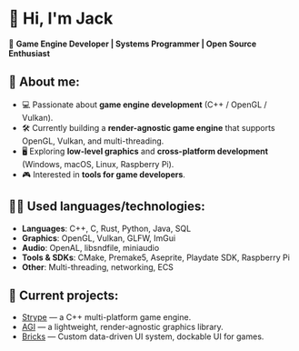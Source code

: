 # 👋 Hi, I'm Jack

🎯 **Game Engine Developer | Systems Programmer | Open Source Enthusiast**

## 🚀 About me:
- 💻 Passionate about **game engine development** (C++ / OpenGL / Vulkan).  
- 🛠 Currently building a **render-agnostic game engine** that supports OpenGL, Vulkan, and multi-threading.
- 🖥 Exploring **low-level graphics** and **cross-platform development** (Windows, macOS, Linux, Raspberry Pi).    
- 🎮 Interested in **tools for game developers**.  

## 🧑‍💻 Used languages/technologies:
- **Languages**: C++, C, Rust, Python, Java, SQL  
- **Graphics**: OpenGL, Vulkan, GLFW, ImGui  
- **Audio**: OpenAL, libsndfile, miniaudio  
- **Tools & SDKs**: CMake, Premake5, Aseprite, Playdate SDK, Raspberry Pi  
- **Other**: Multi-threading, networking, ECS  

## 📌 Current projects:
- [Strype](https://github.com/JackJackStudios/Strype) — a C++ multi-platform game engine.
- [AGI](https://github.com/JackJackStudios/agi) — a lightweight, render-agnostic graphics library.  
- [Bricks](https://github.com/JackKnox/Bricks) — Custom data-driven UI system, dockable UI for games.  
